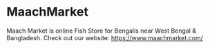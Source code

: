 # MaachMarket

Maach Market is online Fish Store for Bengalis near West Bengal & Bangladesh.
Check out our website: https://www.maachmarket.com/
